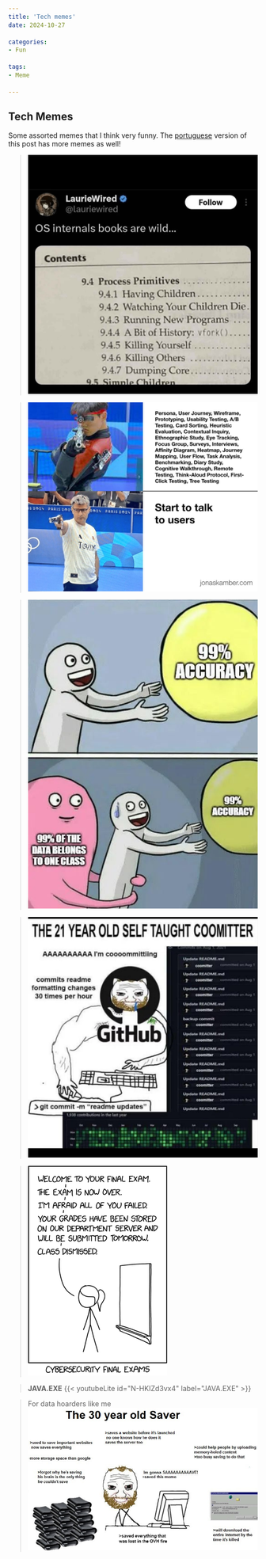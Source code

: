 ```yaml
---
title: 'Tech memes'
date: 2024-10-27

categories:
- Fun

tags:
- Meme

---
```

## Tech Memes

Some assorted memes that I think very funny.
The [portuguese](/pt-br/posts/memes/) version of this post has more memes as well!


>![OS internals](en/os_internals.jpg)

>![Talk to users](en/talk_to_users.jpeg)

>![Machine learning accuracy](en/ml_accuracy.jpeg)

>![Coomitter](en/coomitter.jpg)

>![Cybersecurity finals](en/xkcdc_final_exam.png)

>**JAVA.EXE**
{{< youtubeLite id="N-HKIZd3vx4" label="JAVA.EXE" >}}

>For data hoarders like me
>![Saver](en/saver.png)
